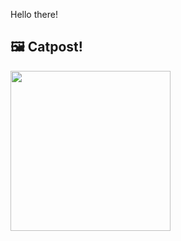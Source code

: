 Hello there!



## 🖼️ Catpost!

<sub>
    <img src="https://cdn2.thecatapi.com/images/cV9J_DXDL.jpg" height="256">
</sub>

